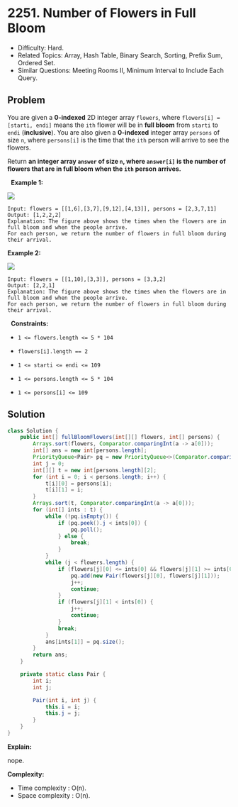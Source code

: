 # 2251. Number of Flowers in Full Bloom

- Difficulty: Hard.
- Related Topics: Array, Hash Table, Binary Search, Sorting, Prefix Sum, Ordered Set.
- Similar Questions: Meeting Rooms II, Minimum Interval to Include Each Query.

## Problem

You are given a **0-indexed** 2D integer array ```flowers```, where ```flowers[i] = [starti, endi]``` means the ```ith``` flower will be in **full bloom** from ```starti``` to ```endi``` (**inclusive**). You are also given a **0-indexed** integer array ```persons``` of size ```n```, where ```persons[i]``` is the time that the ```ith``` person will arrive to see the flowers.

Return **an integer array **```answer```** of size **```n```**, where **```answer[i]```** is the **number** of flowers that are in full bloom when the **```ith```** person arrives.**

 
**Example 1:**

![](https://assets.leetcode.com/uploads/2022/03/02/ex1new.jpg)

```
Input: flowers = [[1,6],[3,7],[9,12],[4,13]], persons = [2,3,7,11]
Output: [1,2,2,2]
Explanation: The figure above shows the times when the flowers are in full bloom and when the people arrive.
For each person, we return the number of flowers in full bloom during their arrival.
```

**Example 2:**

![](https://assets.leetcode.com/uploads/2022/03/02/ex2new.jpg)

```
Input: flowers = [[1,10],[3,3]], persons = [3,3,2]
Output: [2,2,1]
Explanation: The figure above shows the times when the flowers are in full bloom and when the people arrive.
For each person, we return the number of flowers in full bloom during their arrival.
```

 
**Constraints:**


	
- ```1 <= flowers.length <= 5 * 104```
	
- ```flowers[i].length == 2```
	
- ```1 <= starti <= endi <= 109```
	
- ```1 <= persons.length <= 5 * 104```
	
- ```1 <= persons[i] <= 109```



## Solution

```java
class Solution {
    public int[] fullBloomFlowers(int[][] flowers, int[] persons) {
        Arrays.sort(flowers, Comparator.comparingInt(a -> a[0]));
        int[] ans = new int[persons.length];
        PriorityQueue<Pair> pq = new PriorityQueue<>(Comparator.comparingInt(a -> a.j));
        int j = 0;
        int[][] t = new int[persons.length][2];
        for (int i = 0; i < persons.length; i++) {
            t[i][0] = persons[i];
            t[i][1] = i;
        }
        Arrays.sort(t, Comparator.comparingInt(a -> a[0]));
        for (int[] ints : t) {
            while (!pq.isEmpty()) {
                if (pq.peek().j < ints[0]) {
                    pq.poll();
                } else {
                    break;
                }
            }
            while (j < flowers.length) {
                if (flowers[j][0] <= ints[0] && flowers[j][1] >= ints[0]) {
                    pq.add(new Pair(flowers[j][0], flowers[j][1]));
                    j++;
                    continue;
                }
                if (flowers[j][1] < ints[0]) {
                    j++;
                    continue;
                }
                break;
            }
            ans[ints[1]] = pq.size();
        }
        return ans;
    }

    private static class Pair {
        int i;
        int j;

        Pair(int i, int j) {
            this.i = i;
            this.j = j;
        }
    }
}
```

**Explain:**

nope.

**Complexity:**

* Time complexity : O(n).
* Space complexity : O(n).
